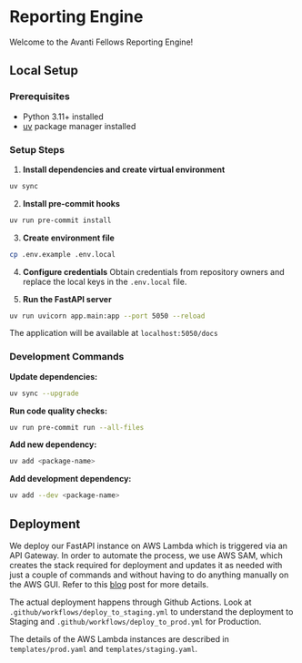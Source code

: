 # Reporting Engine

Welcome to the Avanti Fellows Reporting Engine!

## Local Setup

### Prerequisites
- Python 3.11+ installed
- [uv](https://docs.astral.sh/uv/) package manager installed

### Setup Steps

1. **Install dependencies and create virtual environment**
```bash
uv sync
```

2. **Install pre-commit hooks**
```bash
uv run pre-commit install
```

3. **Create environment file**
```bash
cp .env.example .env.local
```

4. **Configure credentials**
Obtain credentials from repository owners and replace the local keys in the `.env.local` file.

5. **Run the FastAPI server**
```bash
uv run uvicorn app.main:app --port 5050 --reload
```

The application will be available at `localhost:5050/docs`

### Development Commands

**Update dependencies:**
```bash
uv sync --upgrade
```

**Run code quality checks:**
```bash
uv run pre-commit run --all-files
```

**Add new dependency:**
```bash
uv add <package-name>
```

**Add development dependency:**
```bash
uv add --dev <package-name>
```
## Deployment
We deploy our FastAPI instance on AWS Lambda which is triggered via an API Gateway. In order to automate the process, we use AWS SAM, which creates the stack required for deployment and updates it as needed with just a couple of commands and without having to do anything manually on the AWS GUI. Refer to this [blog](https://www.eliasbrange.dev/posts/deploy-fastapi-on-aws-part-1-lambda-api-gateway/) post for more details.

The actual deployment happens through Github Actions. Look at `.github/workflows/deploy_to_staging.yml` to understand the deployment to Staging and `.github/workflows/deploy_to_prod.yml` for Production.

The details of the AWS Lambda instances are described in `templates/prod.yaml` and `templates/staging.yaml`.
